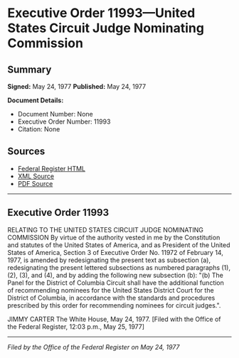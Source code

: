 # Executive Order 11993—United States Circuit Judge Nominating Commission

## Summary

**Signed:** May 24, 1977
**Published:** May 24, 1977

**Document Details:**
- Document Number: None
- Executive Order Number: 11993
- Citation: None

## Sources
- [Federal Register HTML](https://www.presidency.ucsb.edu/documents/executive-order-11993-united-states-circuit-judge-nominating-commission)
- [XML Source](None)
- [PDF Source](None)

---

## Executive Order 11993

RELATING TO THE UNITED STATES CIRCUIT JUDGE NOMINATING COMMISSION
By virtue of the authority vested in me by the Constitution and statutes of the United States of America, and as President of the United States of America, Section 3 of Executive Order No. 11972 of February 14, 1977, is amended by redesignating the present text as subsection (a), redesignating the present lettered subsections as numbered paragraphs (1), (2), (3), and (4), and by adding the following new subsection (b):
"(b) The Panel for the District of Columbia Circuit shall have the additional function of recommending nominees for the United States District Court for the District of Columbia, in accordance with the standards and procedures prescribed by this order for recommending nominees for circuit judges.".

JIMMY CARTER
The White House,
May 24, 1977.
[Filed with the Office of the Federal Register, 12:03 p.m., May 25, 1977]

---

*Filed by the Office of the Federal Register on May 24, 1977*
